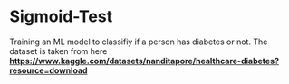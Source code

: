 # Sigmoid-Test
Training an ML model to classifiy if a person has diabetes or not.
The dataset is taken from here **https://www.kaggle.com/datasets/nanditapore/healthcare-diabetes?resource=download**
